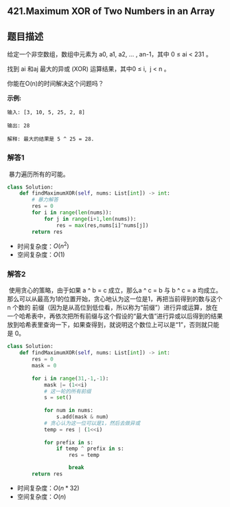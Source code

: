 ## 421.Maximum XOR of Two Numbers in an Array

## 题目描述

给定一个非空数组，数组中元素为 a0, a1, a2, … , an-1，其中 0 ≤ ai < 231 。

找到 ai 和aj 最大的异或 (XOR) 运算结果，其中0 ≤ i,  j < n 。

你能在O(n)的时间解决这个问题吗？

**示例:**

```
输入: [3, 10, 5, 25, 2, 8]

输出: 28

解释: 最大的结果是 5 ^ 25 = 28.
```



### 解答1

​	暴力遍历所有的可能。

```python
class Solution:
    def findMaximumXOR(self, nums: List[int]) -> int:
        # 暴力解答
        res = 0
        for i in range(len(nums)):
            for j in range(i+1,len(nums)):
                res = max(res,nums[i]^nums[j])
        return res
```

- 时间复杂度：$O(n^2)$
- 空间复杂度：$O(1)$



### 解答2

​	使用贪心的策略，由于如果 a ^ b = c 成立，那么a ^ c = b 与 b ^ c = a 均成立。那么可以从最高为1的位置开始，贪心地认为这一位是1，再把当前得到的数与这个 n 个数的 前缀（因为是从高位到低位看，所以称为“前缀”）进行异或运算，放在一个哈希表中，再依次把所有前缀与这个假设的“最大值”进行异或以后得到的结果放到哈希表里查询一下，如果查得到，就说明这个数位上可以是“1”，否则就只能是 0。

```python
class Solution:
    def findMaximumXOR(self, nums: List[int]) -> int:
        res = 0
        mask = 0
        
        for i in range(31,-1,-1):
            mask |= (1<<i)
            # 这一轮的所有前缀
            s = set()
            
            for num in nums:
                s.add(mask & num)
            # 贪心认为这一位可以是1，然后去做异或
            temp = res | (1<<i)
            
            for prefix in s:
                if temp ^ prefix in s:
                    res = temp

                    break
        return res
```

- 时间复杂度：$O(n*32)$
- 空间复杂度：$O(n)$



